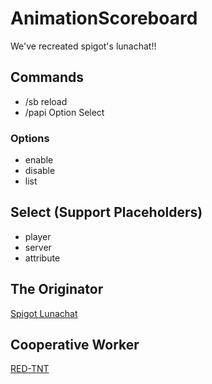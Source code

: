 # AnimationScoreboard
We've recreated spigot's lunachat!!
## Commands
- /sb reload
- /papi Option Select
### Options
- enable
- disable 
- list  
## Select (Support Placeholders)
- player  
- server  
- attribute  
## The Originator
[Spigot Lunachat](https://www.spigotmc.org/resources/lunachat.82293/)
## Cooperative Worker
[RED-TNT](https://github.com/RedTNT-Official/BetterChat/commits?author=RedTNT-Official)
